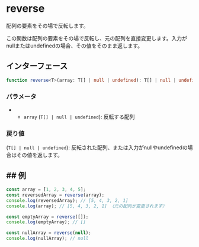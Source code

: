 # reverse

配列の要素をその場で反転します。

この関数は配列の要素をその場で反転し、元の配列を直接変更します。入力がnullまたはundefinedの場合、その値をそのまま返します。

## インターフェース

```typescript
function reverse<T>(array: T[] | null | undefined): T[] | null | undefined;
```

### パラメータ

- - `array` (`T[] | null | undefined`): 反転する配列

### 戻り値

(`T[] | null | undefined`): 反転された配列、または入力がnullやundefinedの場合はその値を返します。

## ## 例

```typescript
const array = [1, 2, 3, 4, 5];
const reversedArray = reverse(array);
console.log(reversedArray); // [5, 4, 3, 2, 1]
console.log(array); // [5, 4, 3, 2, 1] （元の配列が変更されます）

const emptyArray = reverse([]);
console.log(emptyArray); // []

const nullArray = reverse(null);
console.log(nullArray); // null
```
